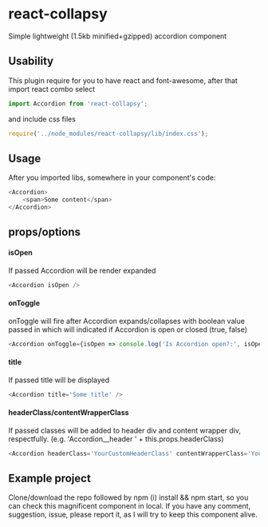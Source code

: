 # react-collapsy
Simple lightweight (1.5kb minified+gzipped) accordion component

## Usability
This plugin require for you to have react and font-awesome, after that import react combo select
```javascript
import Accordion from 'react-collapsy';
```
and include css files
```javascript
require('../node_modules/react-collapsy/lib/index.css');
```

## Usage
After you imported libs, somewhere in your component's code:
```javascript
<Accordion>
    <span>Some content</span>
</Accordion>

```

## props/options

#### isOpen
If passed Accordion will be render expanded
```javascript
<Accordion isOpen />
```

#### onToggle

onToggle will fire after Accordion expands/collapses with boolean value passed in which will indicated if Accordion is open or closed (true, false)
```javascript
<Accordion onToggle={isOpen => console.log('Is Accordion open?:', isOpen) } /> // if expanded true will be passed
```

#### title

If passed title will be displayed
```javascript
<Accordion title='Some title' />
```

#### headerClass/contentWrapperClass

If passed classes will be added to header div and content wrapper div, respectfully. (e.g. 'Accordion__header ' + this.props.headerClass)

```javascript
<Accordion headerClass='YourCustomHeaderClass' contentWrapperClass='YourCustomAccordionContentClass' />
```

## Example project

Clone/download the repo followed by npm (i) install && npm start, so you can check this magnificent component in local. If you have any comment, suggestion, issue, please report it, as I will try to keep this component alive.